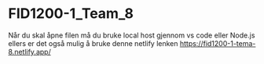 # FID1200-1_Team_8
Når du skal åpne filen må du bruke local host gjennom vs code eller Node.js ellers er det også mulig å bruke denne netlify lenken https://fid1200-1-tema-8.netlify.app/
